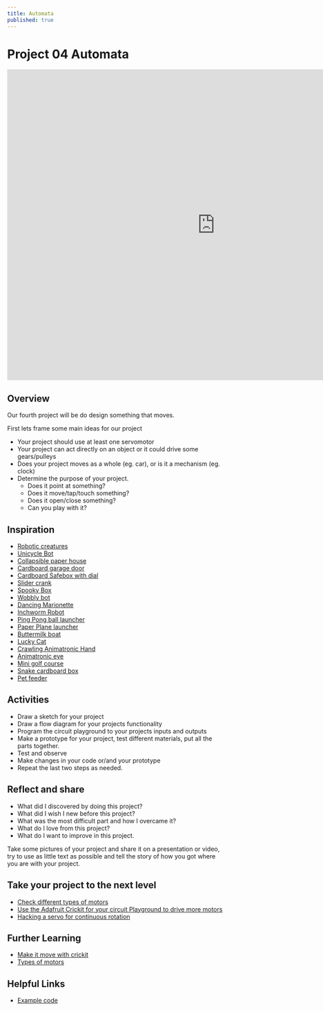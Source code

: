 ```yaml
---
title: Automata
published: true
---
```


# Project 04 Automata

<iframe width="961" height="721" src="https://www.youtube.com/embed/Z86V_ICUCD4" frameborder="0" allow="accelerometer; autoplay; clipboard-write; encrypted-media; gyroscope; picture-in-picture" allowfullscreen></iframe>

## Overview
Our fourth project will be do design something that moves.

First lets frame some main ideas for our project

- Your project should use at least one servomotor
- Your project can act directly on an object or it could drive some gears/pulleys
- Does your project moves as a whole (eg. car), or is it a mechanism (eg. clock)
- Determine the purpose of your project.
    - Does it point at something?
    - Does it move/tap/touch something?
    - Does it open/close something?
    - Can you play with it?


## Inspiration
- [Robotic creatures](https://learn.adafruit.com/robotic-creatures)
- [Unicycle Bot](https://learn.adafruit.com/tightrope-unicycle-bot)
- [Collapsible paper house](https://learn.adafruit.com/collapsible-house)
- [Cardboard garage door](https://learn.adafruit.com/pushrod-garage)
- [Cardboard Safebox with dial](https://learn.adafruit.com/combo-dial-safe-with-circuit-playground-express)
- [Slider crank](https://learn.adafruit.com/cardboard-slider-crank)
- [Spooky Box](https://learn.adafruit.com/spooky-circuit-playground-express-mystery-box)
- [Wobbly bot](https://learn.adafruit.com/crickit-wobblybot)
- [Dancing Marionette](https://learn.adafruit.com/universal-marionette-with-crickit)
- [Inchworm Robot](https://learn.adafruit.com/Cardboard-Robot-Inchworm)
- [Ping Pong ball launcher](https://learn.adafruit.com/ping-pong-ball-launcher-with-cpx)
- [Paper Plane launcher](https://learn.adafruit.com/paper-airplane-launcher-with-CRICKIT)
- [Buttermilk boat](https://learn.adafruit.com/Boat-with-Circuit-Playground-Express)
- [Lucky Cat](https://learn.adafruit.com/lucky-cat-with-circuit-playground-express)
- [Crawling Animatronic Hand](https://learn.adafruit.com/crawling-hand-with-CPX-and-MakeCode/overview)
- [Animatronic eye](https://learn.adafruit.com/crickit-controlled-animatronic-eyeball)
- [Mini golf course](https://learn.adafruit.com/mini-golf-course-with-makecode-circuit-playground-crickit)
- [Snake cardboard box](https://learn.adafruit.com/cardboard-box-for-circuit-playground-express)
- [Pet feeder](https://learn.adafruit.com/automatic-cat-treat-dispenser/overview)


## Activities
- Draw a sketch for your project
- Draw a flow diagram for your projects functionality
- Program the circuit playground to your projects inputs and outputs
- Make a prototype for your project, test different materials, put all the parts together.
- Test and observe
- Make changes in your code or/and your prototype
- Repeat the last two steps as needed.


## Reflect and share

 - What did I discovered by doing this project?
 - What did I wish I new before this project?
 - What was the most difficult part and how I overcame it?
 - What do I love from this project?
 - What do I want to improve in this project.

 Take some pictures of your project and share it on a presentation or video, try to use as little text as possible and tell the story of how you got where you are with your project.

## Take your project to the next level

- [Check different types of motors](https://learn.adafruit.com/adafruit-motor-selection-guide)
- [Use the Adafruit Crickit for your circuit Playground to drive more motors](https://learn.adafruit.com/adafruit-crickit-creative-robotic-interactive-construction-kit)
- [Hacking a servo for continuous rotation](https://learn.adafruit.com/modifying-servos-for-continuous-rotation)



## Further Learning
- [Make it move with crickit](https://learn.adafruit.com/make-it-move-with-crickit)
- [Types of motors](https://learn.adafruit.com/adafruit-motor-selection-guide)

## Helpful Links
- [Example code](https://makecode.com/_J0veh8RoaCrU)
